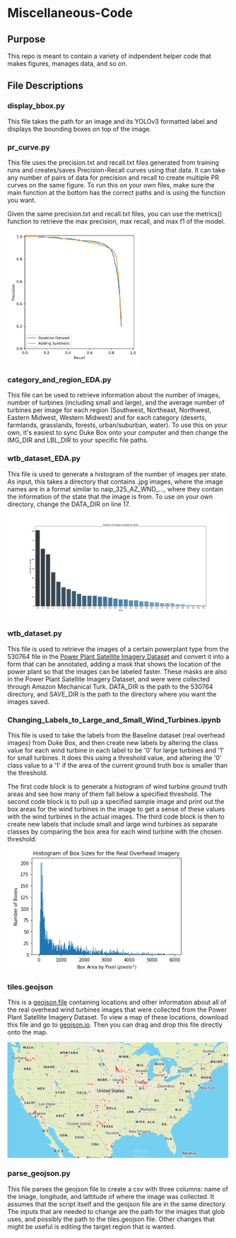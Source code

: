 # Miscellaneous-Code

## Purpose
This repo is meant to contain a variety of indpendent helper code that makes figures, manages data, and so on.

## File Descriptions
### display_bbox.py
This file takes the path for an image and its YOLOv3 formatted label and displays the bounding boxes on top of the image.

### 

### pr_curve.py
This file uses the precision.txt and recall.txt files generated from training runs and creates/saves Precision-Recall curves using that data. It can take any number of pairs of data for precision and recall to create multiple PR curves on the same figure. To run this on your own files, make sure the main function at the bottom has the correct paths and is using the function you want.

Given the same precision.txt and recall.txt files, you can use the metrics() function to retrieve the max precision, max recall, and max f1 of the model.

<img src="figures/PR_curve.png" width="300">

### category_and_region_EDA.py
This file can be used to retrieve information about the number of images, number of turbines (including small and large), and the average number of turbines per image for each region (Southwest, Northeast, Northwest, Eastern Midwest, Western Midwest) and for each category (deserts, farmlands, grasslands, forests, urban/suburban, water). To use this on your own, it's easiest to sync Duke Box onto your computer and then change the IMG_DIR and LBL_DIR to your specific file paths.

### wtb_dataset_EDA.py
This file is used to generate a histogram of the number of images per state. As input, this takes a directory that contains .jpg images, where the image names are in a format similar to naip_325_AZ_WND_..., where they contain the information of the state that the image is from. To use on your own directory, change the DATA_DIR on line 17.

<img src="figures/images_per_state.png" width="500">

### wtb_dataset.py
This file is used to retrieve the images of a certain powerplant type from the 530764 file in the [Power Plant Satellite Imagery Dataset](https://figshare.com/articles/Power_Plant_Satellite_Imagery_Dataset/5307364) and convert it into a form that can be annotated, adding a mask that shows the location of the power plant so that the images can be labeled faster. These masks are also in the Power Plant Satellite Imagery Dataset, and were were collected through Amazon Mechanical Turk. DATA_DIR is the path to the 530764 directory, and SAVE_DIR is the path to the directory where you want the images saved.

### Changing_Labels_to_Large_and_Small_Wind_Turbines.ipynb
This file is used to take the labels from the Baseline dataset (real overhead images) from Duke Box, and then create new labels by altering the class value for each wind turbine in each label to be '0' for large turbines and '1' for small turbines. It does this using a threshold value, and altering the '0' class value to a '1' if the area of the current ground truth box is smaller than the threshold.

The first code block is to generate a histogram of wind turbine ground truth areas and see how many of them fall below a specified threshold. The second code block is to pull up a specified sample image and print out the box areas for the wind turbines in the image to get a sense of these values with the wind turbines in the actual images. The third code block is then to create new labels that include small and large wind turbines as separate classes by comparing the box area for each wind turbine with the chosen threshold.

<img src="figures/histogram_of_bounding_box_areas.png" width="400">

### tiles.geojson
This is a [geojson file](https://en.wikipedia.org/wiki/GeoJSON) containing locations and other information about all of the real overhead wind turbines images that were collected from the Power Plant Satellite Imagery Dataset. To view a map of these locations, download this file and go to [geojson.io](https://geojson.io/). Then you can drag and drop this file directly onto the map.

<img src="figures/map_of_wnd_image_locations.PNG" width="500">

### parse_geojson.py
This file parses the geojson file to create a csv with three columns: name of the image, longitude, and lattitude of where the image was collected. It assumes that the script itself and the geojson file are in the same directory. The inputs that are needed to change are the path for the images that glob uses, and possibly the path to the tiles.geojson file. Other changes that might be useful is editing the target region that is wanted.
